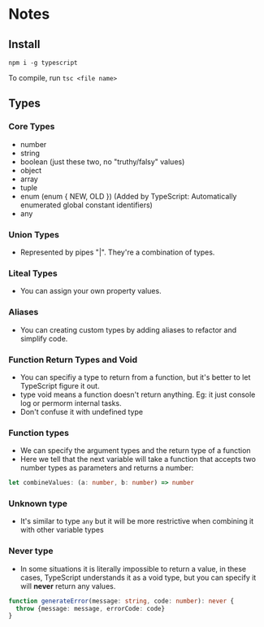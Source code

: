 # Notes

## Install

```
npm i -g typescript
```
To compile, run `tsc <file name>`

## Types

### Core Types

- number
- string
- boolean (just these two, no "truthy/falsy" values)
- object
- array
- tuple
- enum (enum { NEW, OLD }) (Added by TypeScript: Automatically enumerated global constant identifiers)
- any

### Union Types

- Represented by pipes "|". They're a combination of types.

### Liteal Types

- You can assign your own property values.

### Aliases

- You can creating custom types by adding aliases to refactor and simplify code.

### Function Return Types and Void

- You can specifiy a type to return from a function, but it's better to let TypeScript figure it out.
- type void means a function doesn't return anything. Eg: it just console log or permorm internal tasks.
- Don't confuse it with undefined type

### Function types

- We can specify the argument types and the return type of a function
- Here we tell that the next variable will take a function that accepts two number types as parameters and returns a number:

```ts
let combineValues: (a: number, b: number) => number
```

### Unknown type

- It's similar to type `any` but it will be more restrictive when combining it with other variable types

### Never type

- In some situations it is literally impossible to return a value, in these cases, TypeScript understands it as a void type, but you can specify it will **never** return any values.
  
```ts
function generateError(message: string, code: number): never {
  throw {message: message, errorCode: code}
}
```